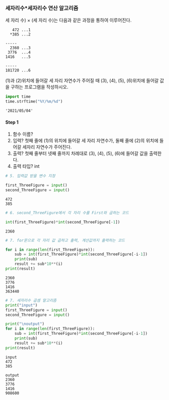 ### 세자리수*세자리수 연산 알고리즘

 세 자리 수) × (세 자리 수)는 다음과 같은 과정을 통하여 이루어진다.

       472 ...1
      *385 ...2

    -----
      2360 ...3
     3776  ...4
    1416   ...5

    -----
    181720 ...6

 (1)과 (2)위치에 들어갈 세 자리 자연수가 주어질 때 (3), (4), (5), (6)위치에 들어갈 값을 구하는 프로그램을 작성하시오.


```python
import time
time.strftime("%Y/%m/%d")
```




    '2021/05/04'



#### Step 1
 1. 함수 이름?  
 2. 입력? 첫째 줄에 (1)의 위치에 들어갈 세 자리 자연수가, 둘째 줄에 (2)의 위치에 들어갈 세자리 자연수가 주어진다.
 3. 출력? 첫째 줄부터 넷째 줄까지 차례대로 (3), (4), (5), (6)에 들어갈 값을 출력한다.
 4. 출력 타입? int


```python
# 5. 입력값 받을 변수 지정

first_ThreeFigure = input()
second_ThreeFigure = input()

```

    472
    385
    


```python
# 6. second_ThreeFigure에서 각 자리 수를 First와 곱하는 코드

int(first_ThreeFigure)*int(second_ThreeFigure[-1])
```




    2360




```python
# 7. for문으로 각 자리 값 곱하고 출력, 계산값까지 출력하는 코드

for i in range(len(first_ThreeFigure)):
    sub = int(first_ThreeFigure)*int(second_ThreeFigure[-i-1])
    print(sub)
    result += sub*10**(i)
print(result)

```

    2360
    3776
    1416
    363440
    


```python
# 7. 세자리수 곱셈 알고리즘
print("input")
first_ThreeFigure = input()
second_ThreeFigure = input()

print("\noutput")
for i in range(len(first_ThreeFigure)):
    sub = int(first_ThreeFigure)*int(second_ThreeFigure[-i-1])
    print(sub)
    result += sub*10**(i)
print(result)

```

    input
    472
    385
    
    output
    2360
    3776
    1416
    908600
    
